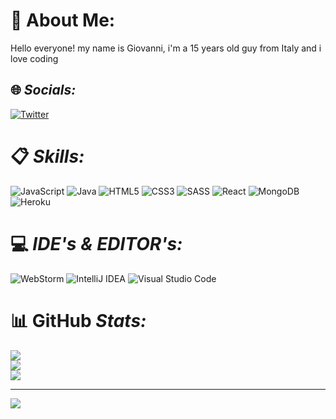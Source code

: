 # 💫 __About Me:__
 
Hello everyone! my name is Giovanni, i'm a 15 years old guy from Italy and i love coding


## 🌐 _Socials:_
 [![Twitter](https://img.shields.io/badge/Twitter-%231DA1F2.svg?logo=Twitter&logoColor=white)](https://twitter.com/padding16px) 

# 📋 _Skills:_
![JavaScript](https://img.shields.io/badge/javascript-%23323330.svg?style=for-the-badge&logo=javascript&logoColor=%23F7DF1E) ![Java](https://img.shields.io/badge/java-%23ED8B00.svg?style=for-the-badge&logo=java&logoColor=white) ![HTML5](https://img.shields.io/badge/html5-%23E34F26.svg?style=for-the-badge&logo=html5&logoColor=white) ![CSS3](https://img.shields.io/badge/css3-%231572B6.svg?style=for-the-badge&logo=css3&logoColor=white) ![SASS](https://img.shields.io/badge/SASS-hotpink.svg?style=for-the-badge&logo=SASS&logoColor=white) ![React](https://img.shields.io/badge/react-%2320232a.svg?style=for-the-badge&logo=react&logoColor=%2361DAFB) ![MongoDB](https://img.shields.io/badge/MongoDB-%234ea94b.svg?style=for-the-badge&logo=mongodb&logoColor=white) ![Heroku](https://img.shields.io/badge/heroku-%23430098.svg?style=for-the-badge&logo=heroku&logoColor=white)

# 💻 _IDE's & EDITOR's:_
![WebStorm](https://img.shields.io/badge/webstorm-143?style=for-the-badge&logo=webstorm&logoColor=white&color=black)
![IntelliJ IDEA](https://img.shields.io/badge/IntelliJIDEA-000000.svg?style=for-the-badge&logo=intellij-idea&logoColor=white)
![Visual Studio Code](https://img.shields.io/badge/Visual%20Studio%20Code-0078d7.svg?style=for-the-badge&logo=visual-studio-code&logoColor=white)

# 📊 GitHub _Stats:_
![](https://github-readme-stats.vercel.app/api?username=Giovaaah&theme=dark&hide_border=false&include_all_commits=false&count_private=false)<br/>
![](https://github-readme-streak-stats.herokuapp.com/?user=Giovaaah&theme=dark&hide_border=false)<br/>
![](https://github-readme-stats.vercel.app/api/top-langs/?username=Giovaaah&theme=dark&hide_border=false&include_all_commits=false&count_private=false&layout=compact)

---
[![](https://visitcount.itsvg.in/api?id=Giovaaah&icon=6&color=1)](https://visitcount.itsvg.in)
